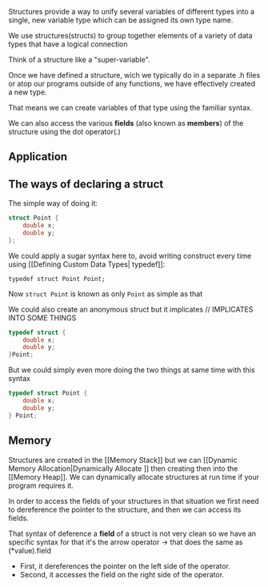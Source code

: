 Structures provide a way to unify several variables of different types into a single, new variable type which can be assigned its own type name.

We use structures(structs) to group together elements of a variety of data types that have a logical connection

Think of a structure like a "super-variable".

Once we have defined a structure, wich we typically do in a separate .h files or atop our programs outside of any functions, we have effectively created a new type.

That means we can create variables of that type using the familiar syntax.

We can also access the various **fields** (also known as **members**) of the structure using the dot operator(*.*)

## Application

## The ways of declaring a struct

The simple way of doing it:

```C
struct Point {
    double x;
    double y;
};
```

We could apply a sugar syntax here to, avoid writing construct every time using [[Defining Custom Data Types| typedef]]:

```typedef struct Point Point;```

Now `struct Point` is known as only `Point` as simple as that

We could also create an anonymous struct but it implicates 
// IMPLICATES INTO SOME THINGS

```C
typedef struct {
    double x;
    double y;
}Point;
```

But we could simply even more doing the two things at same time with this syntax

```C
typedef struct Point {
    double x;
    double y;
} Point;
```

## Memory

Structures are created in the [[Memory Stack]] but we can [[Dynamic Memory Allocation|Dynamically Allocate ]] then creating then into the [[Memory Heap]]. We can dynamically allocate structures at run time if your program requires it.

In order to access the fields of your structures in that situation we first need to dereference the pointer to the structure, and then we can access its fields.

That syntax of deference a **field** of a struct is not very clean so we have an specific syntax for that it's the arrow operator -> that does the same as (*value).field
- First, it dereferences the pointer on the left side of the operator.
- Second, it accesses the field on the right side of the operator.

